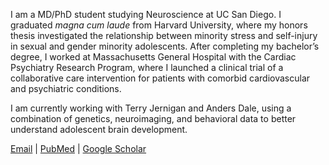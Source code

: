 I am a MD/PhD student studying Neuroscience at UC San Diego. I graduated _magna cum laude_ from Harvard University, where my honors thesis investigated the relationship between minority stress and self-injury in sexual and gender minority adolescents. After completing my bachelor’s degree, I worked at Massachusetts General Hospital with the Cardiac Psychiatry Research Program, where I launched a clinical trial of a collaborative care intervention for patients with comorbid cardiovascular and psychiatric conditions. 

I am currently working with Terry Jernigan and Anders Dale, using a combination of genetics, neuroimaging, and behavioral data to better understand adolescent brain development.

[Email](mailto:d9smith@health.ucsd.edu) \| [PubMed](https://www.ncbi.nlm.nih.gov/myncbi/diana.smith.1/bibliography/public/) \| [Google Scholar](https://scholar.google.com/citations?user=DUyTJpUAAAAJ)
